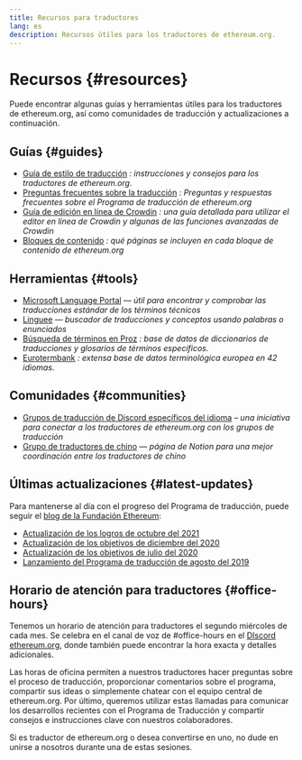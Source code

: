 ```yaml
---
title: Recursos para traductores
lang: es
description: Recursos útiles para los traductores de ethereum.org.
---
```


# Recursos {#resources}

Puede encontrar algunas guías y herramientas útiles para los traductores de ethereum.org, así como comunidades de traducción y actualizaciones a continuación.

## Guías {#guides}

- [Guía de estilo de traducción](/contributing/translation-program/translators-guide/) _: instrucciones y consejos para los traductores de ethereum.org_.
- [Preguntas frecuentes sobre la traducción](/contributing/translation-program/faq/) _: Preguntas y respuestas frecuentes sobre el Programa de traducción de ethereum.org_
- [Guía de edición en línea de Crowdin](https://support.crowdin.com/online-editor/) _: una guía detallada para utilizar el editor en línea de Crowdin y algunas de las funciones avanzadas de Crowdin_
- [Bloques de contenido](/contributing/translation-program/content-buckets/) _: qué páginas se incluyen en cada bloque de contenido de ethereum.org_

## Herramientas {#tools}

- [Microsoft Language Portal](https://www.microsoft.com/en-us/language) _— útil para encontrar y comprobar las traducciones estándar de los términos técnicos_
- [Linguee](https://www.linguee.com/) _— buscador de traducciones y conceptos usando palabras o enunciados_
- [Búsqueda de términos en Proz](https://www.proz.com/search/) _: base de datos de diccionarios de traducciones y glosarios de términos específicos._
- [Eurotermbank](https://www.eurotermbank.com/) _: extensa base de datos terminológica europea en 42 idiomas_.

## Comunidades {#communities}

- [Grupos de traducción de Discord específicos del idioma](https://discord.gg/ethereum-org) _– una iniciativa para conectar a los traductores de ethereum.org con los grupos de traducción_
- [Grupo de traductores de chino](https://www.notion.so/Ethereum-org-05375fe0a94c4214acaf90f42ba40171) _— página de Notion para una mejor coordinación entre los traductores de chino_

## Últimas actualizaciones {#latest-updates}

Para mantenerse al día con el progreso del Programa de traducción, puede seguir el [blog de la Fundación Ethereum](https://blog.ethereum.org/):

- [Actualización de los logros de octubre del 2021](https://blog.ethereum.org/2021/10/04/translation-program-update/)
- [Actualización de los objetivos de diciembre del 2020](https://blog.ethereum.org/2020/12/21/translation-program-milestones-updates-20/)
- [Actualización de los objetivos de julio del 2020](https://blog.ethereum.org/2020/07/29/ethdotorg-translation-milestone/)
- [Lanzamiento del Programa de traducción de agosto del 2019](https://blog.ethereum.org/2019/08/20/translating-ethereum-for-our-global-community/)

## Horario de atención para traductores {#office-hours}

Tenemos un horario de atención para traductores el segundo miércoles de cada mes. Se celebra en el canal de voz de #office-hours en el [ DIscord ethereum.org](https://discord.gg/ethereum-org), donde también puede encontrar la hora exacta y detalles adicionales.

Las horas de oficina permiten a nuestros traductores hacer preguntas sobre el proceso de traducción, proporcionar comentarios sobre el programa, compartir sus ideas o simplemente chatear con el equipo central de ethereum.org. Por último, queremos utilizar estas llamadas para comunicar los desarrollos recientes con el Programa de Traducción y compartir consejos e instrucciones clave con nuestros colaboradores.

Si es traductor de ethereum.org o desea convertirse en uno, no dude en unirse a nosotros durante una de estas sesiones.
